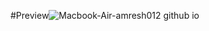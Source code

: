 #Preview![Macbook-Air-amresh012 github io](https://github.com/user-attachments/assets/ad7da61f-d941-4f9d-a94a-6dac54110b5f)
